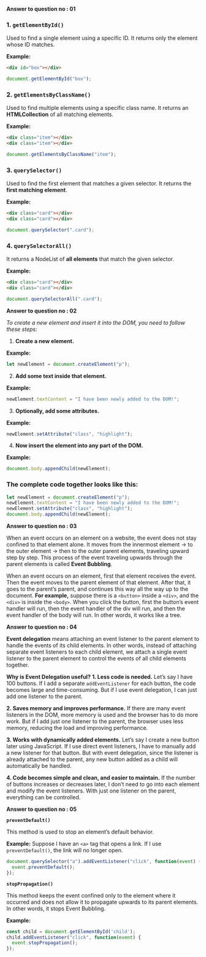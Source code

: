 **Answer to question no : 01**

### 1. `getElementById()`

Used to find a single element using a specific ID.
It returns only the element whose ID matches.

**Example:**

```html
<div id="box"></div>
```
```javascript
document.getElementById("box");
```

### 2. `getElementsByClassName()`

Used to find multiple elements using a specific class name.
It returns an **HTMLCollection** of all matching elements.

**Example:**

```html
<div class="item"></div>
<div class="item"></div>
```
```javascript
document.getElementsByClassName("item");
```

### 3. `querySelector()`

Used to find the first element that matches a given selector.
It returns the **first matching element**.

**Example:**

```html
<div class="card"></div>
<div class="card"></div>
```
```javascript
document.querySelector(".card");
```

### 4. `querySelectorAll()`

It returns a NodeList of **all elements** that match the given selector.

**Example:**

```html
<div class="card"></div>
<div class="card"></div>
```
```javascript
document.querySelectorAll(".card");
```



**Answer to question no : 02**

*To create a new element and insert it into the DOM, you need to follow these steps:*

1. **Create a new element.**

**Example:**

```javascript
let newElement = document.createElement("p");
```

2. **Add some text inside that element.**

**Example:**

```javascript
newElement.textContent = "I have been newly added to the DOM!";
```

3. **Optionally, add some attributes.**

**Example:**

```javascript
newElement.setAttribute("class", "highlight");
```

4. **Now insert the element into any part of the DOM.**

**Example:**

```javascript
document.body.appendChild(newElement);
```

### The complete code together looks like this:

```javascript
let newElement = document.createElement("p");
newElement.textContent = "I have been newly added to the DOM!";
newElement.setAttribute("class", "highlight");
document.body.appendChild(newElement);
```



**Answer to question no : 03**

When an event occurs on an element on a website, the event does not stay confined to that element alone. It moves from the innermost element → to the outer element → then to the outer parent elements, traveling upward step by step. This process of the event traveling upwards through the parent elements is called **Event Bubbling**.

When an event occurs on an element, first that element receives the event. Then the event moves to the parent element of that element. After that, it goes to the parent’s parent, and continues this way all the way up to the document.
**For example,** suppose there is a `<button>` inside a `<div>`, and the `<div>` is inside the `<body>`. When you click the button, first the button’s event handler will run, then the event handler of the div will run, and then the event handler of the body will run.
In other words, it works like a tree.



**Answer to question no : 04**

**Event delegation** means attaching an event listener to the parent element to handle the events of its child elements. In other words, instead of attaching separate event listeners to each child element, we attach a single event listener to the parent element to control the events of all child elements together.

**Why is Event Delegation useful?**
**1. Less code is needed.**
Let’s say I have 100 buttons. If I add a separate `addEventListener` for each button, the code becomes large and time-consuming. But if I use event delegation, I can just add one listener to the parent.

**2. Saves memory and improves performance.**
If there are many event listeners in the DOM, more memory is used and the browser has to do more work. But if I add just one listener to the parent, the browser uses less memory, reducing the load and improving performance.

**3. Works with dynamically added elements.**
Let’s say I create a new button later using JavaScript. If I use direct event listeners, I have to manually add a new listener for that button. But with event delegation, since the listener is already attached to the parent, any new button added as a child will automatically be handled.

**4. Code becomes simple and clean, and easier to maintain.**
If the number of buttons increases or decreases later, I don’t need to go into each element and modify the event listeners. With just one listener on the parent, everything can be controlled.



**Answer to question no : 05**

**`preventDefault()`**

This method is used to stop an element’s default behavior.

**Example:**
Suppose I have an `<a>` tag that opens a link. If I use `preventDefault()`, the link will no longer open.
```javascript
document.querySelector("a").addEventListener("click", function(event) {
  event.preventDefault();
});
```

**`stopPropagation()`**

This method keeps the event confined only to the element where it occurred and does not allow it to propagate upwards to its parent elements.
In other words, it stops Event Bubbling.

**Example:**
```javascript
const child = document.getElementById('child');
child.addEventListener("click", function(event) {
  event.stopPropagation();
});
```
